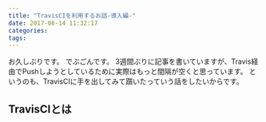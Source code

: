 ```yaml
---
title: "TravisCIを利用するお話-導入編-"
date: 2017-06-14 11:32:17
categories:
tags:
---
```


お久しぶりです。
でぶごんです。
3週間ぶりに記事を書いていますが、Travis経由でPushしようとしているために実際はもっと間隔が空くと思っています。
というのも、TravisCIに手を出してみて躓いたっていう話をしたいからです。

## TravisCIとは

<!--
><div style="text-align: right;">
引用元：[name](https://)
</div>
<img src="..\..\..\img\" />
<font color="White"></font>
-->
